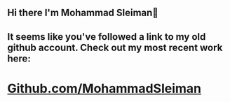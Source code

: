 
## Hi there I'm Mohammad Sleiman👋
## It seems like you've followed a link to my old github account. Check out my most recent work here:
# [**Github.com/MohammadSleiman**](https://www.github.com/mohammadsleiman)

<!--
**modysleiman/modysleiman** is a ✨ _special_ ✨ repository because its `README.md` (this file) appears on your GitHub profile.

Here are some ideas to get you started:

- 🔭 I’m currently working on ...
- 🌱 I’m currently learning ...
- 👯 I’m looking to collaborate on ...
- 🤔 I’m looking for help with ...
- 💬 Ask me about ...
- 📫 How to reach me: ...
- 😄 Pronouns: ...
- ⚡ Fun fact: ...
-->
